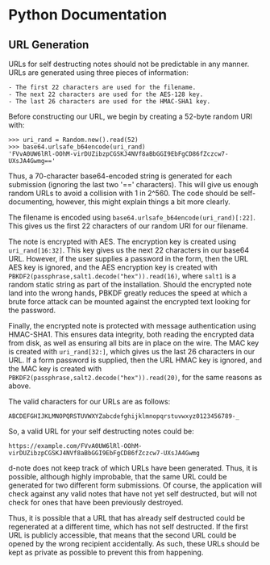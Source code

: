 Python Documentation
====================

URL Generation
--------------

URLs for self destructing notes should not be predictable in any manner. URLs
are generated using three pieces of information:

    - The first 22 characters are used for the filename.
    - The next 22 characters are used for the AES-128 key.
    - The last 26 characters are used for the HMAC-SHA1 key.

Before constructing our URL, we begin by creating a 52-byte random URI with:

    >>> uri_rand = Random.new().read(52)
    >>> base64.urlsafe_b64encode(uri_rand)
    'FVvA0UW6lRl-OOhM-virDUZibzpCGSKJ4NVf8aBbGGI9EbFgCD86fZczcw7-UXsJA4Gwmg=='

Thus, a 70-character base64-encoded string is generated for each
submission (ignoring the last two '==' characters). This will give us enough
random URLs to avoid a collision with 1 in 2^560. The code should be
self-documenting, however, this might explain things a bit more clearly.

The filename is encoded using `base64.urlsafe_b64encode(uri_rand)[:22]`. This
gives us the first 22 characters of our random URI for our filename.

The note is encrypted with AES. The encryption key is created using
`uri_rand[16:32]`. This key gives us the next 22 characters in our base64 URL.
However, if the user supplies a password in the form, then the URL AES key is
ignored, and the AES encryption key is created with
`PBKDF2(passphrase,salt1.decode("hex")).read(16)`, where `salt1` is a random
static string as part of the installation. Should the encrypted note land into
the wrong hands, PBKDF greatly reduces the speed at which a brute force attack
can be mounted against the encrypted text looking for the password.

Finally, the encrypted note is protected with message authentication using
HMAC-SHA1. This ensures data integrity, both reading the encrypted data from
disk, as well as ensuring all bits are in place on the wire. The MAC key is
created with `uri_rand[32:]`, which gives us the last 26 characters in our URL.
If a form password is supplied, then the URL HMAC key is ignored, and the MAC
key is created with `PBKDF2(passphrase,salt2.decode("hex")).read(20)`, for the
same reasons as above.

The valid characters for our URLs are as follows:

    ABCDEFGHIJKLMNOPQRSTUVWXYZabcdefghijklmnopqrstuvwxyz0123456789-_

So, a valid URL for your self destructing notes could be:

    https://example.com/FVvA0UW6lRl-OOhM-virDUZibzpCGSKJ4NVf8aBbGGI9EbFgCD86fZczcw7-UXsJA4Gwmg

d-note does not keep track of which URLs have been generated. Thus, it is
possible, although highly improbable, that the same URL could be generated
for two different form submissions. Of course, the application will check
against any valid notes that have not yet self destructed, but will not
check for ones that have been previously destroyed.

Thus, it is possible that a URL that has already self destructed could be
regenerated at a different time, which has not self destructed. If the
first URL is publicly accessible, that means that the second URL could be
opened by the wrong recipient accidentally. As such, these URLs should be
kept as private as possible to prevent this from happening.
